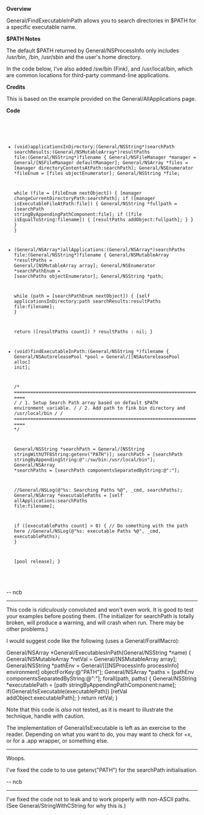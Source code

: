 **Overview**

General/FindExecutableInPath allows you to search directories in $PATH for a specific executable name. 

**$PATH Notes**

The default $PATH returned by General/NSProcessInfo only includes /usr/bin, /bin, /usr/sbin and the user's home directory. 

In the code below, I've also added /sw/bin (Fink), and /usr/local/bin, which are common locations for third-party command-line applications.

**Credits**

This is based on the example provided on the General/AllApplications page.

**Code**

<code>
    
- (void)applicationsInDirectory:(General/NSString*)searchPath
                  searchResults:(General/NSMutableArray*)resultPaths
                 	  file:(General/NSString*)filename
{
    General/NSFileManager *manager = General/[NSFileManager defaultManager];
    General/NSArray *files = [manager directoryContentsAtPath:searchPath];
    General/NSEnumerator *fileEnum = [files objectEnumerator]; 
	General/NSString *file;
    
	while (file = [fileEnum nextObject]) {
        [manager changeCurrentDirectoryPath:searchPath];
        if ([manager isExecutableFileAtPath:file]) 
		{
            General/NSString *fullpath = [searchPath stringByAppendingPathComponent:file];
            if ([file isEqualToString:filename]) 
			{
				[resultPaths addObject:fullpath];
			} 
		} 
    }
}


- (General/NSArray*)allApplications:(General/NSArray*)searchPaths file:(General/NSString*)filename 
{
    General/NSMutableArray *resultPaths = General/[NSMutableArray array];
    General/NSEnumerator *searchPathEnum = [searchPaths objectEnumerator]; 
	General/NSString *path;
    
	while (path = [searchPathEnum nextObject]) 
	{
		[self applicationsInDirectory:path searchResults:resultPaths file:filename];
    }
	
	return ([resultPaths count]) ? resultPaths : nil;
}

- (void)findExecutableInPath:(General/NSString *)filename 
{
	General/NSAutoreleasePool *pool = General/[[NSAutoreleasePool alloc] init];
	
	/* ======================================================================= */
	/* 1. Setup Search Path array based on default $PATH environment variable. */
	/* 2. Add path to fink bin directory and /usr/local/bin 				   */
	/* ======================================================================= */
	
	General/NSString *searchPath = General/[NSString stringWithUTF8String:getenv("PATH")];
	searchPath = [searchPath stringByAppendingString:@":/sw/bin:/usr/local/bin"];
	General/NSArray *searchPaths = [searchPath componentsSeparatedByString:@":"];
	
	//General/NSLog(@"%s: Searching Paths %@", _cmd, searchPaths);
	General/NSArray *executablePaths = [self allApplications:searchPaths file:filename];
		
	if ([executablePaths count] > 0) {
		// Do something with the path here
		//General/NSLog(@"%s: executable Paths %@", _cmd, executablePaths);	
	}
	
	[pool release];
}


</code>

-- ncb

----
This code is *ridiculously* convoluted and won't even work. It is good to test your examples before posting them. (The initializer for     searchPath is totally broken, will produce a warning, and will crash when run. There may be other problems.)

I would suggest code like the following (uses a General/ForallMacro):

    
General/NSArray *General/ExecutablesInPath(General/NSString *name)
{
    General/NSMutableArray *retVal = General/[NSMutableArray array];
    General/NSString *pathEnv = General/[[[NSProcessInfo processInfo] environment] objectForKey:@"PATH"];
    General/NSArray *paths = [pathEnv componentsSeparatedByString:@":"];
    forall(path, paths)
    {
        General/NSString *executablePath = [path stringByAppendingPathComponent:name];
        if(General/IsExecutable(executablePath))
            [retVal addObject:executablePath];
    }
    return retVal;
}


Note that this code is *also* not tested, as it is meant to illustrate the technique, handle with caution.

The implementation of     General/IsExecutable is left as an exercise to the reader. Depending on what you want to do, you may want to check for     +x, or for a     .app wrapper, or something else.


----

Woops. 

I've fixed the code to to use getenv("PATH") for the searchPath initialisation.


-- ncb

----
I've fixed the code not to leak and to work properly with non-ASCII paths. (See General/StringWithCString for why this is.)